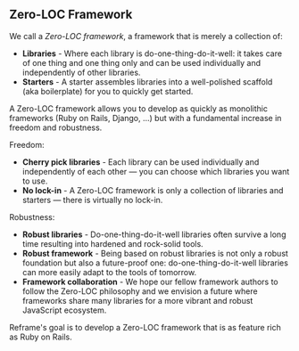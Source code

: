 ## Zero-LOC Framework

We call a *Zero-LOC framework*, a framework that is merely a collection of:
- **Libraries** -
  Where each library is do-one-thing-do-it-well:
  it takes care of one thing and one thing only
  and can be used individually and independently of other libraries.
- **Starters** -
  A starter assembles libraries into a well-polished scaffold (aka boilerplate) for you to quickly get started.

A Zero-LOC framework allows you to develop as quickly as monolithic frameworks
(Ruby on Rails, Django, ...)
but with a fundamental increase in freedom and robustness.

Freedom:
- **Cherry pick libraries** -
  Each library can be used individually and independently of each other &mdash; you can choose which libraries you want to use.
- **No lock-in** -
  A Zero-LOC framework is only a collection of libraries and starters &mdash; there is virtually no lock-in.

Robustness:
- **Robust libraries** -
  Do-one-thing-do-it-well libraries
  often survive a long time resulting into hardened and rock-solid tools.
- **Robust framework** -
  Being based on robust libraries is not only a robust foundation but also a future-proof one:
  do-one-thing-do-it-well libraries can more easily adapt to the tools of tomorrow.
- **Framework collaboration** -
  We hope our fellow framework authors to follow the Zero-LOC philosophy and
  we envision a future where frameworks share many libraries for a more vibrant and robust JavaScript ecosystem.

Reframe's goal is to develop a Zero-LOC framework that is as feature rich as Ruby on Rails.
